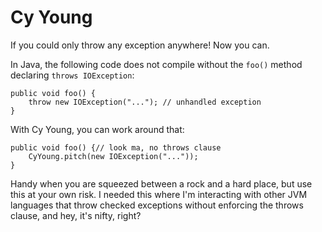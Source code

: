 # Cy Young
If you could only throw any exception anywhere!  Now you can.

In Java, the following code does not compile without the `foo()` method declaring `throws IOException`: 
```
public void foo() {
    throw new IOException("..."); // unhandled exception
}
```

With Cy Young, you can work around that:
```
public void foo() {// look ma, no throws clause
    CyYoung.pitch(new IOException("..."));
}
```

Handy when you are squeezed between a rock and a hard place, but use this at your own risk.
I needed this where I'm interacting with other JVM languages that throw
checked exceptions without enforcing the throws clause, and hey, it's nifty, right?

